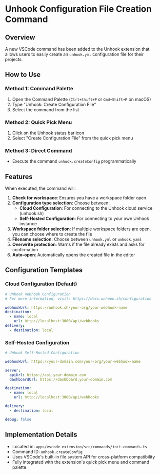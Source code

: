 # Unhook Configuration File Creation Command

## Overview

A new VSCode command has been added to the Unhook extension that allows users to easily create an `unhook.yml` configuration file for their projects.

## How to Use

### Method 1: Command Palette
1. Open the Command Palette (`Ctrl+Shift+P` or `Cmd+Shift+P` on macOS)
2. Type "Unhook: Create Configuration File"
3. Select the command from the list

### Method 2: Quick Pick Menu
1. Click on the Unhook status bar icon
2. Select "Create Configuration File" from the quick pick menu

### Method 3: Direct Command
- Execute the command `unhook.createConfig` programmatically

## Features

When executed, the command will:

1. **Check for workspace**: Ensures you have a workspace folder open
2. **Configuration type selection**: Choose between:
   - **Cloud Configuration**: For connecting to the Unhook cloud service (unhook.sh)
   - **Self-Hosted Configuration**: For connecting to your own Unhook instance
3. **Workspace folder selection**: If multiple workspace folders are open, you can choose where to create the file
4. **Filename selection**: Choose between `unhook.yml` or `unhook.yaml`
5. **Overwrite protection**: Warns if the file already exists and asks for confirmation
6. **Auto-open**: Automatically opens the created file in the editor

## Configuration Templates

### Cloud Configuration (Default)
```yaml
# Unhook Webhook Configuration
# For more information, visit: https://docs.unhook.sh/configuration

webhookUrl: https://unhook.sh/your-org/your-webhook-name
destination:
  - name: local
    url: http://localhost:3000/api/webhooks
delivery:
  - destination: local
```

### Self-Hosted Configuration
```yaml
# Unhook Self-Hosted Configuration

webhookUrl: https://your-domain.com/your-org/your-webhook-name

server:
  apiUrl: https://api.your-domain.com
  dashboardUrl: https://dashboard.your-domain.com

destination:
  - name: local
    url: http://localhost:3000/api/webhooks

delivery:
  - destination: local

debug: false
```

## Implementation Details

- Located in: `apps/vscode-extension/src/commands/init.commands.ts`
- Command ID: `unhook.createConfig`
- Uses VSCode's built-in file system API for cross-platform compatibility
- Fully integrated with the extension's quick pick menu and command palette